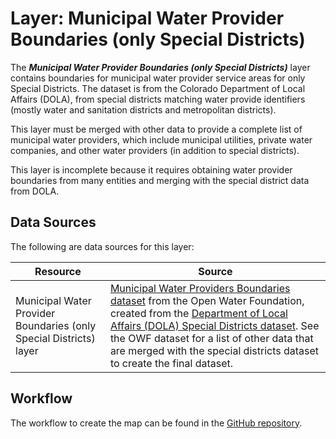 # Layer: Municipal Water Provider Boundaries (only Special Districts) #

The ***Municipal Water Provider Boundaries (only Special Districts)*** layer contains boundaries for
municipal water provider service areas for only Special Districts.
The dataset is from the Colorado Department of Local Affairs (DOLA),
from special districts matching water provide identifiers
(mostly water and sanitation districts and metropolitan districts).

This layer must be merged with other data to provide a complete list of
municipal water providers, which include municipal utilities, private water companies,
and other water providers (in addition to special districts).

This layer is incomplete because it requires obtaining water provider boundaries
from many entities and merging with the special district data from DOLA.

## Data Sources ##

The following are data sources for this layer:

| **Resource** | **Source** |
| -- | -- |
| Municipal Water Provider Boundaries (only Special Districts) layer | [Municipal Water Providers Boundaries dataset](https://data.openwaterfoundation.org/state/co/dola/district-boundaries) from the Open Water Foundation, created from the [Department of Local Affairs (DOLA) Special Districts dataset](https://demography.dola.colorado.gov/assets/html/gis.html). See the OWF dataset for a list of other data that are merged with the special districts dataset to create the final dataset. |

## Workflow ##

The workflow to create the map can be found in the [GitHub repository](https://github.com/OpenWaterFoundation/owf-infomapper-co-big-thompson/tree/master/workflow/SupportingData/WaterSupply-WaterProviders).
